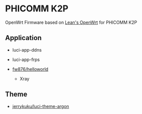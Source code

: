 # PHICOMM K2P

OpenWrt Firmware based on [Lean's OpenWrt](https://github.com/coolsnowwolf/lede) for PHICOMM K2P

## Application

- luci-app-ddns

- luci-app-frps

- [fw876/helloworld](https://github.com/fw876/helloworld)

    - Xray

## Theme

- [jerrykuku/luci-theme-argon](https://github.com/jerrykuku/luci-theme-argon)
